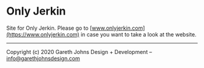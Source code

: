 # Only Jerkin

Site for Only Jerkin. Please go to [www.onlyjerkin.com](https://www.onlyjerkin.com) in case you want to take a look at the website.

* * *

Copyright (c) 2020 Gareth Johns Design + Development – info@garethjohnsdesign.com